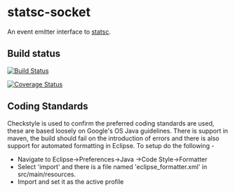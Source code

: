 statsc-socket
===============

An event emitter interface to [statsc](https://npm.org/packages/statsc).

## Build status

[![Build Status](https://travis-ci.org/surevine/statsc-socket.svg?branch=master)](https://travis-ci.org/surevine/statsc-socket) 

[![Coverage Status](https://img.shields.io/coveralls/surevine/statsc-socket.svg)](https://coveralls.io/r/surevine/statsc-socket)

## Coding Standards

Checkstyle is used to confirm the preferred coding standards are used, these are based loosely on Google's OS Java guidelines.  There is support in maven, the build should fail on the introduction of errors and there is also support for automated formatting in Eclipse.  To setup do the following -

* Navigate to Eclipse->Preferences->Java ->Code Style->Formatter
* Select 'import' and there is a file named 'eclipse_formatter.xml' in src/main/resources.
* Import and set it as the active profile
